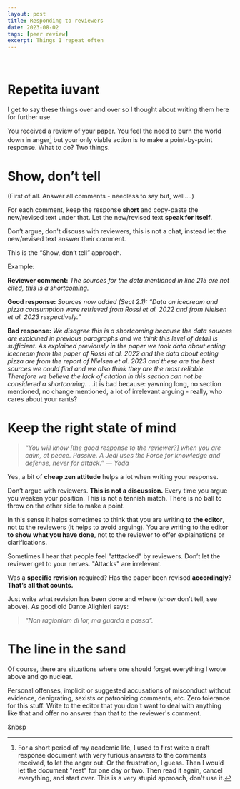 ```yaml
---
layout: post
title: Responding to reviewers
date: 2023-08-02
tags: [peer review]
excerpt: Things I repeat often
---
```


&nbsp;

# Repetita iuvant

I get to say these things over and over so I thought about writing them here for further use. 

You received a review of your paper. You feel the need to burn the world down in anger[^1] but your only viable action is to make a point-by-point response. What to do? Two things.


# Show, don’t tell

(First of all. Answer all comments - needless to say but, well....)

For each comment, keep the response **short** and copy-paste the new/revised text under that. Let the new/revised text **speak for itself**. 

Don’t argue, don't discuss with reviewers, this is not a chat, instead let the new/revised text answer their comment. 

This is the “Show, don’t tell” approach. 
 
Example:

__Reviewer comment:__ _The sources for the data mentioned in line 215 are not cited, this is a shortcoming._

__Good response:__ _Sources now added (Sect 2.1): “Data on icecream and pizza consumption were retrieved from Rossi et al. 2022 and from Nielsen et al. 2023 respectively.”_

__Bad response:__ _We disagree this is a shortcoming because the data sources are explained in previous paragraphs and we think this level of detail is sufficient. As explained previously in the paper we took data about eating icecream from the paper of Rossi et al. 2022 and the data about eating pizza are from the report of Nielsen et al. 2023 and these are the best sources we could find and we also think they are the most reliable. Therefore we believe the lack of citation in this section can not be considered a shortcoming._ ...it is bad because: yawning long, no section mentioned, no change mentioned, a lot of irrelevant arguing - really, who cares about your rants?


# Keep the right state of mind


>_“You will know [the good response to the reviewer?] when you are calm, at peace. Passive. A Jedi uses the Force for knowledge and defense, never for attack.” — Yoda_

Yes, a bit of **cheap zen attitude** helps a lot when writing your response.

Don’t argue with reviewers. **This is not a discussion.** Every time you argue you weaken your position. This is not a tennish match. There is no ball to throw on the other side to make a point.

In this sense it helps sometimes to think that you are writing **to the editor**, not to the reviewers (it helps to avoid arguing). You are writing to the editor **to show what you have done**, not to the reviewer to offer explainations or clarifications.
 
Sometimes I hear that people feel "atttacked" by reviewers. Don’t let the reviewer get to your nerves. "Attacks" are irrelevant. 

Was a **specific revision** required? Has the paper been revised **accordingly**? **That’s all that counts.**  

Just write what revision has been done and where (show don't tell, see above). As good old Dante Alighieri says: 

>_“Non ragioniam di lor, ma guarda e passa”._

# The line in the sand

Of course, there are situations where one should forget everything I wrote above and go nuclear. 

Personal offenses, implicit or suggested accusations of  misconduct without evidence, denigrating, sexists or patronizing comments, etc. Zero tolerance for this stuff. Write to the editor that you don't want to deal with anything like that and offer no answer than that to the reviewer's comment.

&nbsp


[^1]: For a short period of my academic life, I used to first write a draft response document with very furious answers to the comments received, to let the anger out. Or the frustration, I guess. Then I would let the document "rest" for one day or two. Then read it again, cancel everything, and start over. This is a very stupid approach, don't use it.

